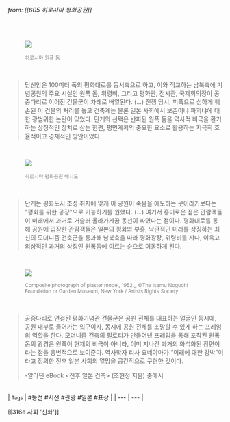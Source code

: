 
###### from: [[605 히로시마 평화공원]]

<br/><figure>
<a href="https://dive-hiroshima.com/en/feature/world-heritage-dome/">
<img src="https://image.dive-hiroshima.com/wp-content/uploads/2022/01/f8b31aa965d7c1ffcaac380fe41e7c38-thumb-3600x2700-17655-scaled.jpg"></a>
<figcaption><font color="gray"><small>히로시마 원폭 돔</small></font></figcaption>
</figure><br/>

>당선안은 100미터 폭의 평화대로를 동서축으로 하고, 이와 직교하는 남북축에 기념공원의 주요 시설인 원폭 돔, 위령비, 그리고 평화관, 전시관, 국제회의장이 공중다리로 이어진 건물군이 차례로 배열된다. (...) 전쟁 당시, 피폭으로 심하게 훼손된 이 건물의 처리를 놓고 건축계는 물론 일본 사회에서 보존이냐 파괴냐에 대한 광범위한 논란이 있었다. 단게의 선택은 반파된 원폭 돔을 역사적 비극을 환기하는 상징적인 장치로 삼는 한편, 평면계획의 중요한 요소로 활용하는 지극히 효율적이고 경제적인 방안이었다. 

<br/><figure>
<a href="http://www.pv-hiroshima-soka.jp/en/visit/sgi-peace-tree/">
<img src="https://i.imgur.com/KRAyQjr.png"></a>
<figcaption><font color="gray"><small>히로시마 평화공원 배치도</small></font></figcaption>
</figure><br/>

>단게는 평화도시 조성 취지에 맞게 이 공원이 죽음을 애도하는 곳이라기보다는 "평화를 위한 공장"으로 기능하기를 원했다. (...) 여기서 흥미로운 점은 관람객들이 미래에서 과거로 거슬러 올라가게끔 동선이 짜였다는 점이다. 평화대로를 통해 공원에 입장한 관람객들은 일본의 평화와 부흥, 낙관적인 미래를 상징하는 최신의 모더니즘 건축군을 통과해 남북축을 따라 평화광장, 위령비를 지나, 이윽고 외상적인 과거의 상징인 원폭돔에 이르는 순으로 이동하게 된다. 

<br/><figure>
<a href="https://shaunrandol.medium.com/the-hiroshima-memorial-that-almost-was-49c2b66516e1">
<img src="https://miro.medium.com/v2/resize:fit:1100/format:webp/1*4kOUXWzO4pN6lmnifFf3wg.jpeg"></a>
<figcaption><font color="gray"><small>Composite photograph of plaster model, 1952._ ©The Isamu Noguchi Foundation or Garden Museum, New York / Artists Rights Society</small></font></figcaption>
</figure><br/>

>공중다리로 연결된 평화기념관 건물군은 공원 전체를 대표하는 얼굴인 동시에, 공원 내부로 들어가는 입구이자, 동시에 공원 전체를 조망할 수 있게 하는 프레임의 역할을 한다. 모더니즘 건축의 필로티가 만들어낸 프레임을 통해 포착된 원폭 돔의 광경은 원폭이 현재의 비극이 아니라, 이미 지나간 과거의 화석화된 장면이라는 점을 웅변적으로 보여준다. 역사학자 리사 요네야마가 “미래에 대한 강박”이라고 정의한 전후 일본 사회의 열망을 공간적으로 구현한 것이다. 
>
>-알라딘 eBook <전후 일본 건축> (조현정 지음) 중에서 

<br/>
| <small> Tags </small> | #동선 #시선 #관광 #일본 #표상  |
| --- | --- |

[[316e 사회 '신화']]
